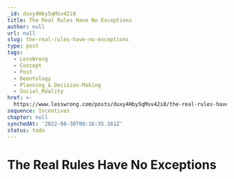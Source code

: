 ```yaml
---
_id: duxy4Hby5qMsv42i8
title: The Real Rules Have No Exceptions
author: null
url: null
slug: the-real-rules-have-no-exceptions
type: post
tags:
  - LessWrong
  - Concept
  - Post
  - Deontology
  - Planning_& Decision-Making
  - Social_Reality
href: >-
  https://www.lesswrong.com/posts/duxy4Hby5qMsv42i8/the-real-rules-have-no-exceptions
sequence: Incentives
chapter: null
synchedAt: '2022-08-30T08:16:35.161Z'
status: todo
---
```


# The Real Rules Have No Exceptions
